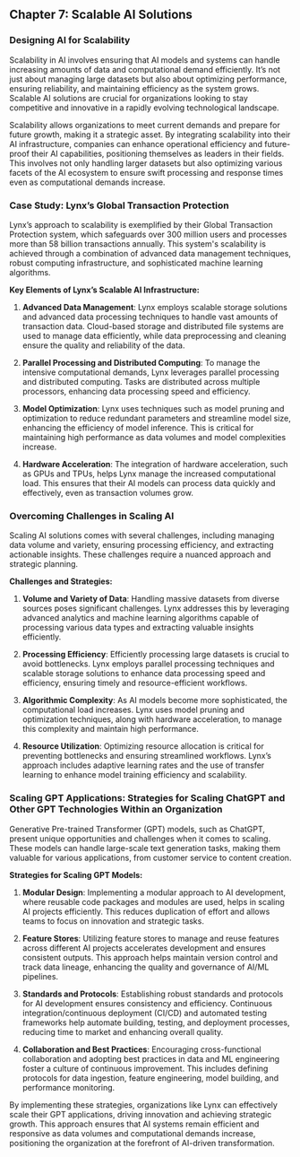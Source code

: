 ## Chapter 7: Scalable AI Solutions

### Designing AI for Scalability

Scalability in AI involves ensuring that AI models and systems can handle increasing amounts of data and computational demand efficiently. It’s not just about managing large datasets but also about optimizing performance, ensuring reliability, and maintaining efficiency as the system grows. Scalable AI solutions are crucial for organizations looking to stay competitive and innovative in a rapidly evolving technological landscape.

Scalability allows organizations to meet current demands and prepare for future growth, making it a strategic asset. By integrating scalability into their AI infrastructure, companies can enhance operational efficiency and future-proof their AI capabilities, positioning themselves as leaders in their fields. This involves not only handling larger datasets but also optimizing various facets of the AI ecosystem to ensure swift processing and response times even as computational demands increase.

### Case Study: Lynx’s Global Transaction Protection

Lynx’s approach to scalability is exemplified by their Global Transaction Protection system, which safeguards over 300 million users and processes more than 58 billion transactions annually. This system's scalability is achieved through a combination of advanced data management techniques, robust computing infrastructure, and sophisticated machine learning algorithms.

**Key Elements of Lynx’s Scalable AI Infrastructure:**

1. **Advanced Data Management**: Lynx employs scalable storage solutions and advanced data processing techniques to handle vast amounts of transaction data. Cloud-based storage and distributed file systems are used to manage data efficiently, while data preprocessing and cleaning ensure the quality and reliability of the data.

2. **Parallel Processing and Distributed Computing**: To manage the intensive computational demands, Lynx leverages parallel processing and distributed computing. Tasks are distributed across multiple processors, enhancing data processing speed and efficiency.

3. **Model Optimization**: Lynx uses techniques such as model pruning and optimization to reduce redundant parameters and streamline model size, enhancing the efficiency of model inference. This is critical for maintaining high performance as data volumes and model complexities increase.

4. **Hardware Acceleration**: The integration of hardware acceleration, such as GPUs and TPUs, helps Lynx manage the increased computational load. This ensures that their AI models can process data quickly and effectively, even as transaction volumes grow.

### Overcoming Challenges in Scaling AI

Scaling AI solutions comes with several challenges, including managing data volume and variety, ensuring processing efficiency, and extracting actionable insights. These challenges require a nuanced approach and strategic planning.

**Challenges and Strategies:**

1. **Volume and Variety of Data**: Handling massive datasets from diverse sources poses significant challenges. Lynx addresses this by leveraging advanced analytics and machine learning algorithms capable of processing various data types and extracting valuable insights efficiently.

2. **Processing Efficiency**: Efficiently processing large datasets is crucial to avoid bottlenecks. Lynx employs parallel processing techniques and scalable storage solutions to enhance data processing speed and efficiency, ensuring timely and resource-efficient workflows.

3. **Algorithmic Complexity**: As AI models become more sophisticated, the computational load increases. Lynx uses model pruning and optimization techniques, along with hardware acceleration, to manage this complexity and maintain high performance.

4. **Resource Utilization**: Optimizing resource allocation is critical for preventing bottlenecks and ensuring streamlined workflows. Lynx’s approach includes adaptive learning rates and the use of transfer learning to enhance model training efficiency and scalability.

### Scaling GPT Applications: Strategies for Scaling ChatGPT and Other GPT Technologies Within an Organization

Generative Pre-trained Transformer (GPT) models, such as ChatGPT, present unique opportunities and challenges when it comes to scaling. These models can handle large-scale text generation tasks, making them valuable for various applications, from customer service to content creation.

**Strategies for Scaling GPT Models:**

1. **Modular Design**: Implementing a modular approach to AI development, where reusable code packages and modules are used, helps in scaling AI projects efficiently. This reduces duplication of effort and allows teams to focus on innovation and strategic tasks.

2. **Feature Stores**: Utilizing feature stores to manage and reuse features across different AI projects accelerates development and ensures consistent outputs. This approach helps maintain version control and track data lineage, enhancing the quality and governance of AI/ML pipelines.

3. **Standards and Protocols**: Establishing robust standards and protocols for AI development ensures consistency and efficiency. Continuous integration/continuous deployment (CI/CD) and automated testing frameworks help automate building, testing, and deployment processes, reducing time to market and enhancing overall quality.

4. **Collaboration and Best Practices**: Encouraging cross-functional collaboration and adopting best practices in data and ML engineering foster a culture of continuous improvement. This includes defining protocols for data ingestion, feature engineering, model building, and performance monitoring.

By implementing these strategies, organizations like Lynx can effectively scale their GPT applications, driving innovation and achieving strategic growth. This approach ensures that AI systems remain efficient and responsive as data volumes and computational demands increase, positioning the organization at the forefront of AI-driven transformation.
